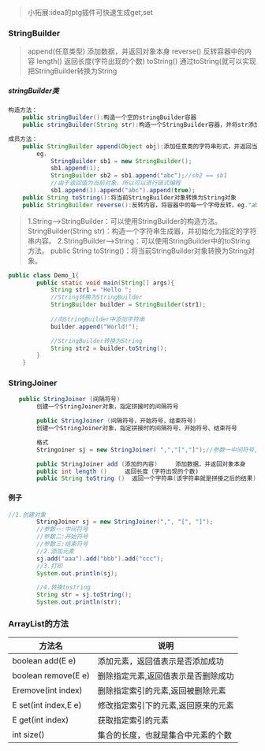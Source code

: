 > 小拓展:idea的ptg插件可快速生成get,set

### StringBuilder
> append(任意类型) 添加数据，并返回对象本身
>    reverse() 反转容器中的内容
>    length() 返回长度(字符出现的个数)
>    toString()  通过toString(就可以实现把StringBuilder转换为String

##### stringBuilder类
```java
构造方法：
	public stringBuilder():构造一个空的stringBuilder容器
	public stringBuilder(String str):构造一个StringBuilder容器，并将str添加进去

成员方法：
	public StringBuilder append(Object obj):添加任意类的字符串形式，并返回当前对象
		eg.
			StringBuilder sb1 = new StringBuilder();
			sb1.append(1);
			StringBuilder sb2 = sb1.append("abc");//sb2 == sb1
			//由于返回值为当前对象，所以可以进行链式编程
			sb1.append(1).append("abc").append(true);
	public String toString():将当前StringBuilder对象转换为String对象
	public StringBuilder reverse():反转内容，将容器中的每一个字母反转，eg."abcd"-->"dcba"

```

> 1.String–>StringBuilder：可以使用StringBuilder的构造方法。
> StringBuilder(String str)：构造一个字符串生成器，并初始化为指定的字符串内容。
> 2.StringBuilder–>String：可以使用StringBuilder中的toString方法。
> public String toString()：将当前StringBuilder对象转换为String对象。

```java
public class Demo_1{
		public static void main(String[] args){
			String str1 = "Hello ";
			//String转换为StringBuilder
			StringBuilder builder = StringBuilder(str1);
		
			//向StringBuilder中添加字符串
			builder.append("World!");

			//StringBuilder转换为String
			String str2 = builder.toString();
		}
	}

```
### StringJoiner 
```java
   public StringJoiner (间隔符号)
        创建一个StringJoiner对象，指定拼接时的间隔符号

        public StringJoiner (间隔符号，开始符号，结束符号)
        创建一个StringJoiner对象，指定拼接时的间隔符号、开始符号、结束符号

        格式
        Stringoiner sj = new StringJoiner( ",","[","]");//参数一中间符号,参数二:开始连接符,参数三结尾连接符

        public StringJoiner add (添加的内容)     添加数据，并返回对象本身
        public int length ()     返回长度（字符出现的个数)
        public String toString ()  返回一个字符串(该字符串就是拼接之后的结果)
```
#### 例子
```java
//1.创建对象
        StringJoiner sj = new StringJoiner(",", "[", "]");
        //参数一:中间符号
        //参数二:开始符号
        //参数三:结束符号
        //2.添加元素
        sj.add("aaa").add("bbb").add("ccc");
        //3.打印
        System.out.println(sj);

        //4.转换tostring
        String str = sj.toString();
        System.out.println(str);
```
### ArrayList的方法
| 方法名               | 说明                                |
| -------------------- | ----------------------------------- |
| boolean add(E e)     | 添加元素，返回值表示是否添加成功    |
| boolean remove(E e)  | 删除指定元素,返回值表示是否删除成功 |
| Eremove(int index)   | 删除指定索引的元素,返回被删除元素   |
| E set(int index,E e) | 修改指定索引下的元素,返回原来的元素 |
| E get(int index)     | 获取指定索引的元素                  |
| int size()           | 集合的长度，也就是集合中元素的个数  |